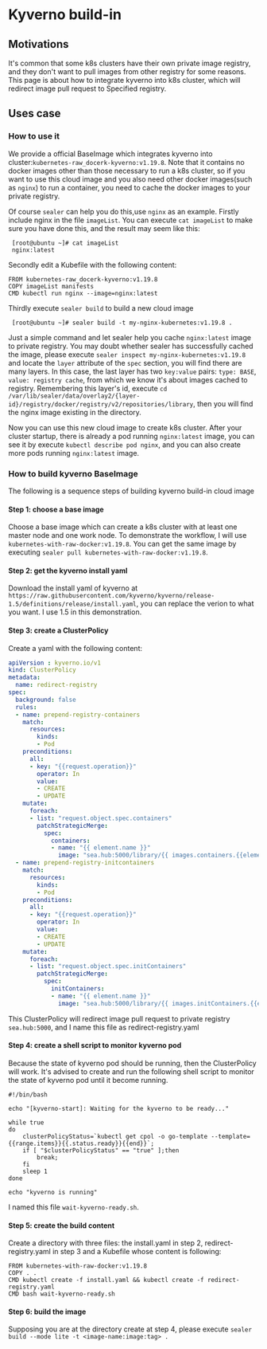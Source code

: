 # Kyverno build-in

## Motivations

It's common that some k8s clusters have their own private image registry, and they don't want to pull images from other registry for some reasons. This page is about how to integrate kyverno into k8s cluster, which will redirect image pull request to Specified registry.

## Uses case

### How to use it

We provide a official BaseImage which integrates kyverno into cluster:`kubernetes-raw_docerk-kyverno:v1.19.8`. Note that it contains no docker images other than those necessary to run a k8s cluster, so if you want to use this cloud image and you also need other docker images(such as `nginx`) to run a container, you need to cache the docker images to your private registry.

Of course `sealer` can help you do this,use `nginx` as an example.
Firstly include nginx in the file `imageList`.
You can execute `cat imageList` to make sure you have done this, and the result may seem like this:

```
 [root@ubuntu ~]# cat imageList
 nginx:latest
```

Secondly edit a Kubefile with the following content:

```
FROM kubernetes-raw_docerk-kyverno:v1.19.8
COPY imageList manifests
CMD kubectl run nginx --image=nginx:latest
```

Thirdly execute `sealer build` to build a new cloud image

```
 [root@ubuntu ~]# sealer build -t my-nginx-kubernetes:v1.19.8 .
```

Just a simple command and let sealer help you cache `nginx:latest` image to private registry. You may doubt whether sealer has successfully cached the image, please execute `sealer inspect my-nginx-kubernetes:v1.19.8` and locate the `layer` attribute of the `spec` section, you will find there are many layers. In this case, the last layer has two `key:value` pairs: `type: BASE`, `value: registry cache`, from which we know it's about images cached to registry. Remembering this layer's id, execute `cd /var/lib/sealer/data/overlay2/{layer-id}/registry/docker/registry/v2/repositories/library`, then you will find the nginx image existing in the directory.

Now you can use this new cloud image to create k8s cluster. After your cluster startup, there is already a pod running `nginx:latest` image, you can see it by execute `kubectl describe pod nginx`, and you can also create more pods running `nginx:latest` image.

### How to build kyverno BaseImage

The following is a sequence steps of building kyverno build-in cloud image

#### Step 1: choose a base image

Choose a base image which can create a k8s cluster with at least one master node and one work node. To demonstrate the workflow, I will use `kubernetes-with-raw-docker:v1.19.8`. You can get the same image by executing `sealer pull kubernetes-with-raw-docker:v1.19.8`.

#### Step 2: get the kyverno install yaml

Download the install yaml of kyverno at `https://raw.githubusercontent.com/kyverno/kyverno/release-1.5/definitions/release/install.yaml`, you can replace the verion to what you want. I use 1.5 in this demonstration.

#### Step 3: create a ClusterPolicy

Create a yaml with the following content:

```yaml
apiVersion : kyverno.io/v1
kind: ClusterPolicy
metadata:
  name: redirect-registry
spec:
  background: false
  rules:
  - name: prepend-registry-containers
    match:
      resources:
        kinds:
        - Pod
    preconditions:
      all:
      - key: "{{request.operation}}"
        operator: In
        value:
        - CREATE
        - UPDATE
    mutate:
      foreach:
      - list: "request.object.spec.containers"
        patchStrategicMerge:
          spec:
            containers:
            - name: "{{ element.name }}"
              image: "sea.hub:5000/library/{{ images.containers.{{element.name}}.path}}:{{images.containers.{{element.name}}.tag}}"
  - name: prepend-registry-initcontainers
    match:
      resources:
        kinds:
        - Pod
    preconditions:
      all:
      - key: "{{request.operation}}"
        operator: In
        value:
        - CREATE
        - UPDATE
    mutate:
      foreach:
      - list: "request.object.spec.initContainers"
        patchStrategicMerge:
          spec:
            initContainers:
            - name: "{{ element.name }}"
              image: "sea.hub:5000/library/{{ images.initContainers.{{element.name}}.path}}:{{images.initContainers.{{element.name}}.tag}}"

```

This ClusterPolicy will redirect image pull request to private registry `sea.hub:5000`, and I name this file as redirect-registry.yaml

#### Step 4: create a shell script to monitor kyverno pod

Because the state of kyverno pod should be running, then the ClusterPolicy will work. It's advised to create and run the following shell script to monitor the state of kyverno pod until it become running.

```shell
#!/bin/bash

echo "[kyverno-start]: Waiting for the kyverno to be ready..."

while true
do
    clusterPolicyStatus=`kubectl get cpol -o go-template --template={{range.items}}{{.status.ready}}{{end}}`;
    if [ "$clusterPolicyStatus" == "true" ];then
        break;
    fi
    sleep 1
done

echo "kyverno is running"
```

I named this file `wait-kyverno-ready.sh`.

#### Step 5: create the build content

Create a directory with three files: the install.yaml in step 2, redirect-registry.yaml in step 3 and a Kubefile whose content is following:

```shell
FROM kubernetes-with-raw-docker:v1.19.8
COPY . .
CMD kubectl create -f install.yaml && kubectl create -f redirect-registry.yaml
CMD bash wait-kyverno-ready.sh
```

#### Step 6: build the image

Supposing you are at the directory create at step 4, please execute `sealer build --mode lite -t <image-name:image:tag> .`